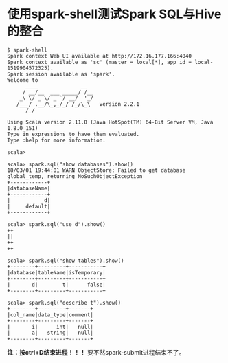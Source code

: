 使用spark-shell测试Spark SQL与Hive的整合
=================================================================================
```
$ spark-shell
Spark context Web UI available at http://172.16.177.166:4040
Spark context available as 'sc' (master = local[*], app id = local-1519904572325).
Spark session available as 'spark'.
Welcome to
      ____              __
     / __/__  ___ _____/ /__
    _\ \/ _ \/ _ `/ __/  '_/
   /___/ .__/\_,_/_/ /_/\_\   version 2.2.1
      /_/

Using Scala version 2.11.8 (Java HotSpot(TM) 64-Bit Server VM, Java 1.8.0_151)
Type in expressions to have them evaluated.
Type :help for more information.

scala>
```
```shell
scala> spark.sql("show databases").show()
18/03/01 19:44:01 WARN ObjectStore: Failed to get database global_temp, returning NoSuchObjectException
+------------+
|databaseName|
+------------+
|           d|
|     default|
+------------+
```
```shell
scala> spark.sql("use d").show()
++
||
++
++
```
```shell
scala> spark.sql("show tables").show()
+--------+---------+-----------+
|database|tableName|isTemporary|
+--------+---------+-----------+
|       d|        t|      false|
+--------+---------+-----------+
```
```shell
scala> spark.sql("describe t").show()
+--------+---------+-------+
|col_name|data_type|comment|
+--------+---------+-------+
|       i|      int|   null|
|       a|   string|   null|
+--------+---------+-------+
```
**注：按ctrl+D结束进程！！！** 要不然spark-submit进程结束不了。
